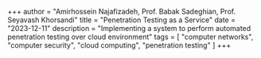 +++
author = "Amirhossein Najafizadeh, Prof. Babak Sadeghian, Prof. Seyavash Khorsandi"
title = "Penetration Testing as a Service"
date = "2023-12-11"
description = "Implementing a system to perform automated penetration testing over cloud environment"
tags = [
    "computer networks",
    "computer security",
    "cloud computing",
    "penetration testing"
]
+++